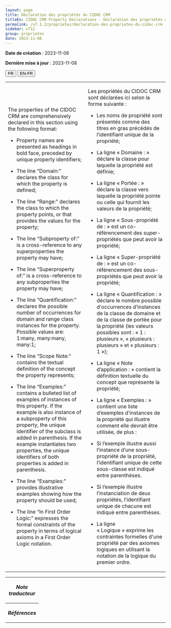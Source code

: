 ```yaml
---
layout: page
title: Déclaration des propriétés du CIDOC CRM
titleEn: CIDOC CRM Property Declarations - Déclaration des propriétés du CIDOC CRM
permalink: /v7.1.2/proprietes/declaration-des-proprietes-du-cidoc-crm
sidebar: v712
group: proprietes
date: 2023-11-08
---
```


**Date de création** : 2023-11-08

**Dernière mise à jour** : 2023-11-08

<div class="lang-buttons">
 <button id="fr" class="activate">FR</button>
 <button id="en-fr">EN-FR</button>
</div>

<table class="text">
<colgroup>
<col style="width:50%">
</colgroup>
<tbody>
<tr>
<td class="en">
<p>The properties of the CIDOC CRM are comprehensively declared in this section using the following format: </p>
<ul><li><p>Property names are presented as headings in bold face, preceded by unique property identifiers;</p>
</li>
<li><p>The line “Domain:” declares the class for which the property is defined;</p>
</li>
<li><p>The line “Range:” declares the class to which the property points, or that provides the values for the property;</p>
</li>
<li><p>The line “Subproperty of:” is a cross-reference to any superproperties the property may have;</p>
</li>
<li><p>The line “Superproperty of:” is a cross-reference to any subproperties the property may have;</p>
</li>
<li><p>The line “Quantification:” declares the possible number of occurrences for domain and range class instances for the property. Possible values are: 1:many, many:many, many:1;</p>
</li>
<li><p>The line “Scope Note:” contains the textual definition of the concept the property represents;</p>
</li>
<li><p>The line “Examples:” contains a bulleted list of examples of instances of this property. If the example is also instance of a subproperty of this property, the unique identifier of the subclass is added in parenthesis. If the example instantiates two properties, the unique identifiers of both properties is added in parenthesis.</p>
</li>
<li><p>The line “Examples:” provides illustrative examples showing how the property should be used;</p>
</li>
<li><p>The line “In First Order Logic:” expresses the formal constraints of the property in terms of logical axioms in a First Order Logic notation.</p>
</li></ul>
</td>
<td>
<p>Les propriétés du CIDOC CRM sont déclarées ici selon la forme suivante : </p>
<ul><li><p>Les noms de propriété sont présentés comme des titres en gras précédés de l’identifiant unique de la propriété;</p>
</li>
<li><p>La ligne « Domaine : » déclare la classe pour laquelle la propriété est définie; </p>
</li>
<li><p>La ligne « Portée : » déclare la classe vers laquelle la propriété pointe ou celle qui fournit les valeurs de la propriété;</p>
</li>
<li><p>La ligne « Sous-propriété de : » est un co-référencement des super-propriétés que peut avoir la propriété;</p>
</li>
<li><p>La ligne « Super-propriété de : » est un co-référencement des sous-propriétés que peut avoir la propriété;</p>
</li>
<li><p>La ligne « Quantification : » déclare le nombre possible d'occurrences d’instances de la classe de domaine et de la classe de portée pour la propriété (les valeurs possibles sont : « 1 : plusieurs », « plusieurs : plusieurs » et « plusieurs : 1 »); </p>
</li>
<li><p>La ligne « Note d’application : » contient la définition textuelle du concept que représente la propriété; </p>
</li>
<li><p>La ligne « Exemples : » contient une liste d’exemples d’instances de la propriété qui illustre comment elle devrait être utilisée, de plus : </p>
</li>
<li><p>Si l’exemple illustre aussi l’instance d’une sous-propriété de la propriété, l’identifiant unique de cette sous-classe est indiqué entre parenthèses. </p>
</li>
<li><p>Si l’exemple illustre l’instanciation de deux propriétés, l’identifiant unique de chacune est indiqué entre parenthèses. </p>
</li>
<li><p>La ligne « Logique » exprime les contraintes formelles d'une propriété par des axiomes logiques en utilisant la notation de la logique du premier ordre.</p>
</li></ul>
</td>
</tr>
</tbody>
</table>
<table>
<tbody>
<tr>
<th style="width:15%"><p><em>Note traducteur</em></p>
</th>
<td colspan="1">
</td>
</tr>
<tr>
<th style="width:15%"><p><em>Références</em></p>
</th>
<td colspan="1">
<p><em></em></p>
</td>
</tr>
</tbody>
</table>

